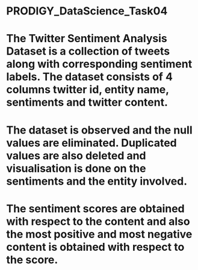 # PRODIGY_DataScience_Task04
# The Twitter Sentiment Analysis Dataset is a collection of tweets along with corresponding sentiment labels. The dataset consists of 4 columns twitter id, entity name, sentiments and twitter content.
# The dataset is observed and the null values are eliminated. Duplicated values are also deleted and visualisation is done on the sentiments and the entity involved.
# The sentiment scores are obtained with respect to the content and also the most positive and most negative content is obtained with respect to the score.
